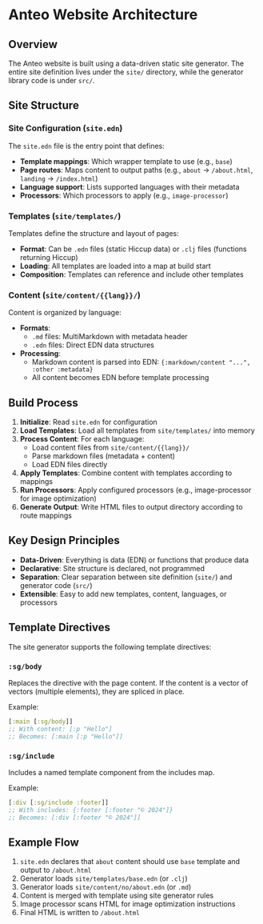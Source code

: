 # Anteo Website Architecture

## Overview

The Anteo website is built using a data-driven static site generator. The entire site definition lives under the `site/` directory, while the generator library code is under `src/`.

## Site Structure

### Site Configuration (`site.edn`)

The `site.edn` file is the entry point that defines:
- **Template mappings**: Which wrapper template to use (e.g., `base`)
- **Page routes**: Maps content to output paths (e.g., `about` → `/about.html`, `landing` → `/index.html`)
- **Language support**: Lists supported languages with their metadata
- **Processors**: Which processors to apply (e.g., `image-processor`)

### Templates (`site/templates/`)

Templates define the structure and layout of pages:
- **Format**: Can be `.edn` files (static Hiccup data) or `.clj` files (functions returning Hiccup)
- **Loading**: All templates are loaded into a map at build start
- **Composition**: Templates can reference and include other templates

### Content (`site/content/{{lang}}/`)

Content is organized by language:
- **Formats**: 
  - `.md` files: MultiMarkdown with metadata header
  - `.edn` files: Direct EDN data structures
- **Processing**: 
  - Markdown content is parsed into EDN: `{:markdown/content "...", :other :metadata}`
  - All content becomes EDN before template processing

## Build Process

1. **Initialize**: Read `site.edn` for configuration
2. **Load Templates**: Load all templates from `site/templates/` into memory
3. **Process Content**: For each language:
   - Load content files from `site/content/{{lang}}/`
   - Parse markdown files (metadata + content)
   - Load EDN files directly
4. **Apply Templates**: Combine content with templates according to mappings
5. **Run Processors**: Apply configured processors (e.g., image-processor for image optimization)
6. **Generate Output**: Write HTML files to output directory according to route mappings

## Key Design Principles

- **Data-Driven**: Everything is data (EDN) or functions that produce data
- **Declarative**: Site structure is declared, not programmed
- **Separation**: Clear separation between site definition (`site/`) and generator code (`src/`)
- **Extensible**: Easy to add new templates, content, languages, or processors

## Template Directives

The site generator supports the following template directives:

### `:sg/body`
Replaces the directive with the page content. If the content is a vector of vectors (multiple elements), they are spliced in place.

Example:
```clojure
[:main [:sg/body]]
;; With content: [:p "Hello"]
;; Becomes: [:main [:p "Hello"]]
```

### `:sg/include`
Includes a named template component from the includes map.

Example:
```clojure
[:div [:sg/include :footer]]
;; With includes: {:footer [:footer "© 2024"]}
;; Becomes: [:div [:footer "© 2024"]]
```

## Example Flow

1. `site.edn` declares that `about` content should use `base` template and output to `/about.html`
2. Generator loads `site/templates/base.edn` (or `.clj`)
3. Generator loads `site/content/no/about.edn` (or `.md`)
4. Content is merged with template using site generator rules
5. Image processor scans HTML for image optimization instructions
6. Final HTML is written to `/about.html`